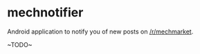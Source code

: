 mechnotifier
============

Android application to notify you of new posts on [/r/mechmarket](https://reddit.com/r/mechmarket).

~TODO~